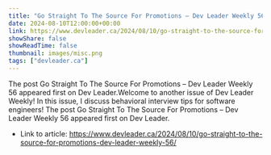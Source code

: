 ```yaml
---
title: "Go Straight To The Source For Promotions – Dev Leader Weekly 56"
date: 2024-08-10T12:00:00+00:00
link: https://www.devleader.ca/2024/08/10/go-straight-to-the-source-for-promotions-dev-leader-weekly-56/
showShare: false
showReadTime: false
thumbnail: images/misc.png
tags: ["devleader.ca"]
---
```

The post Go Straight To The Source For Promotions – Dev Leader Weekly 56 appeared first on Dev Leader.Welcome to another issue of Dev Leader Weekly! In this issue, I discuss behavioral interview tips for software engineers!
The post Go Straight To The Source For Promotions – Dev Leader Weekly 56 appeared first on Dev Leader.

- Link to article: https://www.devleader.ca/2024/08/10/go-straight-to-the-source-for-promotions-dev-leader-weekly-56/